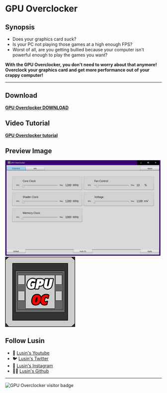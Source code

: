 # GPU Overclocker

## Synopsis
* Does your graphics card suck?
* Is your PC not playing those games at a high enough FPS?
* Worst of all, are you getting bullied because your computer isn't powerful enough to play the games you want?

**With the GPU Overclocker, you don't need to worry about that anymore!  Overclock your graphics card and get more performance out of your crappy computer!**


***

## Download
**[GPU Overclocker DOWNLOAD](https://github.com/Lusin333/GPU-Overclocker/releases/download/2022-06-26/GPU.Overclocker.exe)**

## Video Tutorial
**[GPU Overclocker tutorial](https://youtu.be/Lzg2tZ4UDVI)**

## Preview Image
<div id="Preview Images">
  <img src="https://raw.githubusercontent.com/Lusin333/GPU-Overclocker/master/GPU%20Overclocker%20Preview%20Pic.png" data-canonical-src="https://raw.githubusercontent.com/Lusin333/GPU-Overclocker/master/GPU%20Overclocker%20Preview%20Pic.png" width="500" />
</a>
<img src="https://raw.githubusercontent.com/Lusin333/GPU-Overclocker/master/GPU%20Overclocker%20Icon%20-%20Lusin.png" data-canonical-src="https://raw.githubusercontent.com/Lusin333/GPU-Overclocker/master/GPU%20Overclocker%20Icon%20-%20Lusin.png" width="225" />
</div>


## Follow Lusin
* 🎥 [Lusin's Youtube](https://www.Youtube.com/c/Lusin333?sub_confirmation=1)
* 🐦 [Lusin's Twitter](https://Twitter.com/Lusin333)
* 📸 [Lusin's Instagram](https://www.instagram.com/Lusin.333)
* 👩‍💻 [Lusin's Github](https://Github.com/Lusin333)

***

![GPU Overclocker visitor badge](https://visitor-badge.glitch.me/badge?page_id=Lusin.GPU-Overclocker-visitor-badge&left_text=GPU%20Overclocker%20Visitors)
